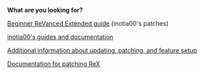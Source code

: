 **What are you looking for?**

[Beginner ReVanced Extended guide](https://www.reddit.com/r/revancedextended/comments/1hs3w12/revanced_extended_guide_for_beginners/) (inotia00's patches)

[inotia00's guides and documentation](https://github.com/inotia00/revanced-documentation#readme)

[Additional information about updating, patching, and feature setup](https://github.com/ReVanced-Extended-Community/Community-Guides/blob/main/community-wiki/patching%20%26%20setup%20info.md)

[Documentation for patching ReX](https://github.com/YT-Advanced/revanced-documentation)